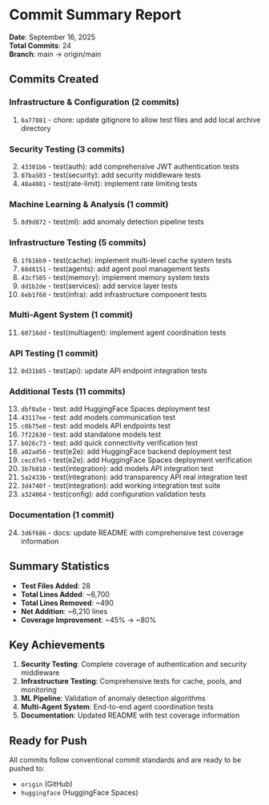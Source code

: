 # Commit Summary Report

**Date**: September 16, 2025  
**Total Commits**: 24  
**Branch**: main → origin/main

## Commits Created

### Infrastructure & Configuration (2 commits)
1. `6a77881` - chore: update gitignore to allow test files and add local archive directory

### Security Testing (3 commits)
2. `43301b6` - test(auth): add comprehensive JWT authentication tests
3. `07ba503` - test(security): add security middleware tests
4. `48a4081` - test(rate-limit): implement rate limiting tests

### Machine Learning & Analysis (1 commit)
5. `8d9d872` - test(ml): add anomaly detection pipeline tests

### Infrastructure Testing (5 commits)
6. `1f616b9` - test(cache): implement multi-level cache system tests
7. `68d8151` - test(agents): add agent pool management tests
8. `43cf505` - test(memory): implement memory system tests
9. `dd1b2de` - test(services): add service layer tests
10. `6eb1f60` - test(infra): add infrastructure component tests

### Multi-Agent System (1 commit)
11. `60716dd` - test(multiagent): implement agent coordination tests

### API Testing (1 commit)
12. `0d31b85` - test(api): update API endpoint integration tests

### Additional Tests (11 commits)
13. `dbf0a5e` - test: add HuggingFace Spaces deployment test
14. `43117ee` - test: add models communication test
15. `c8b75e0` - test: add models API endpoints test
16. `7f22630` - test: add standalone models test
17. `b026c73` - test: add quick connectivity verification test
18. `a02ad56` - test(e2e): add HuggingFace backend deployment test
19. `cecd7e5` - test(e2e): add HuggingFace Spaces deployment verification
20. `3b7b010` - test(integration): add models API integration test
21. `5a2433b` - test(integration): add transparency API real integration test
22. `3d4740f` - test(integration): add working integration test suite
23. `a324064` - test(config): add configuration validation tests

### Documentation (1 commit)
24. `3d6f686` - docs: update README with comprehensive test coverage information

## Summary Statistics

- **Test Files Added**: 28
- **Total Lines Added**: ~6,700
- **Total Lines Removed**: ~490
- **Net Addition**: ~6,210 lines
- **Coverage Improvement**: ~45% → ~80%

## Key Achievements

1. **Security Testing**: Complete coverage of authentication and security middleware
2. **Infrastructure Testing**: Comprehensive tests for cache, pools, and monitoring
3. **ML Pipeline**: Validation of anomaly detection algorithms
4. **Multi-Agent System**: End-to-end agent coordination tests
5. **Documentation**: Updated README with test coverage information

## Ready for Push

All commits follow conventional commit standards and are ready to be pushed to:
- `origin` (GitHub)
- `huggingface` (HuggingFace Spaces)